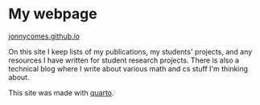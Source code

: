# My webpage

[jonnycomes.github.io](https://jonnycomes.github.io/)

On this site I keep lists of my publications, 
my students' projects, and any resources I have written for student research projects.
There is also a technical blog where I write about various math and cs stuff I'm thinking about.

This site was made with [quarto](https://quarto.org/).
